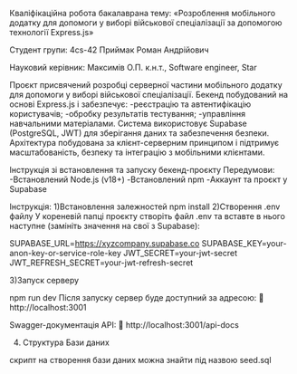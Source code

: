 Кваліфікаційна робота бакалаврана тему:
«Розроблення мобільного додатку для допомоги у виборі військової спеціалізації за допомогою технології Express.js»

Студент групи: 4cs-42 
Приймак Роман Андрійович

Науковий керівник:
Максимів О.П. к.н.т., Software engineer, Star 

Проєкт присвячений розробці серверної частини мобільного додатку для допомоги у виборі військової спеціалізації. Бекенд побудований на основі Express.js і забезпечує:
-реєстрацію та автентифікацію користувачів;
-обробку результатів тестування;
-управління навчальними матеріалами.
Система використовує Supabase (PostgreSQL, JWT) для зберігання даних та забезпечення безпеки. 
Архітектура побудована за клієнт-серверним принципом і підтримує масштабованість, безпеку та інтеграцію з мобільними клієнтами. 

Інструкція зі встановлення та запуску бекенд-проєкту
Передумови:
-Встановлений Node.js (v18+)
-Встановлений npm
-Аккаунт та проєкт у Supabase

Інструкція:
1)Встановлення залежностей
  npm install 
2)Створення .env файлу
У кореневій папці проєкту створіть файл .env та вставте в нього наступне (замініть значення на свої з Supabase):

SUPABASE_URL=https://xyzcompany.supabase.co
SUPABASE_KEY=your-anon-key-or-service-role-key
JWT_SECRET=your-jwt-secret
JWT_REFRESH_SECRET=your-jwt-refresh-secret

3)Запуск серверу

npm run dev
Після запуску сервер буде доступний за адресою:
📍 http://localhost:3001

Swagger-документація API:
📍 http://localhost:3001/api-docs

4) Структура Бази даних

скрипт на створення бази даних можна знайти під назвою seed.sql
